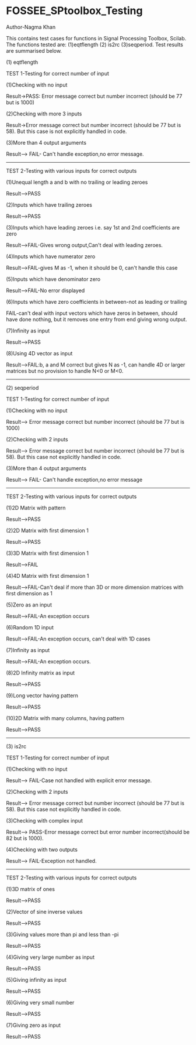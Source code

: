 # FOSSEE_SPtoolbox_Testing

Author-Nagma Khan

This contains test cases for functions in Signal Processing Toolbox, Scilab. The functions tested are:
(1)eqtflength (2) is2rc (3)seqperiod. Test results are summarised below.

(1) eqtflength

TEST 1-Testing for correct number of input

(1)Checking with no input

Result->PASS: Error message correct but number incorrect (should be 77 but is 1000)

(2)Checking with more 3 inputs

Result->Error message correct but number incorrect (should be 77 but is 58). But this case is not explicitly handled in code.

(3)More than 4 output arguments

Result--> FAIL- Can't handle exception,no error message.

******************************************************************************************************************************
TEST 2-Testing with various inputs for correct outputs

(1)Unequal length a and b with no trailing or leading zeroes

Result-->PASS

(2)Inputs which have trailing zeroes

Result-->PASS

(3)Inputs which have leading zeroes i.e. say 1st and 2nd coefficients are zero

Result-->FAIL-Gives wrong output,Can't deal with leading zeroes.

(4)Inputs which have numerator zero

Result-->FAIL-gives M as -1, when it should be 0, can't handle this case

(5)Inputs which have denominator zero

Result-->FAIL-No error displayed

(6)Inputs which have zero coefficients in between-not as leading or trailing

FAIL-can't deal with input vectors which have zeros in between, should have done nothing, 
but it removes one entry from end giving wrong output.

(7)Infinity as input

Result-->PASS

(8)Using 4D vector as input

Result-->FAIL:b, a and M correct but gives N as -1, can handle 4D or 
larger matrices but no provision to handle N<0 or M<0.

******************************************************************************************************************************************************************************************************************************************************
(2) seqperiod

TEST 1-Testing for correct number of input

(1)Checking with no input

Result--> Error message correct but number incorrect (should be 77 but is 1000)

(2)Checking with 2 inputs

Result--> Error message correct but number incorrect (should be 77 but is 58). But this case not explicitly handled in code.

(3)More than 4 output arguments

Result--> FAIL- Can't handle exception,no error message

**************************************************************************************************************************
TEST 2-Testing with various inputs for correct outputs

(1)2D Matrix with pattern

Result-->PASS

(2)2D Matrix with first dimension 1

Result-->PASS

(3)3D Matrix with first dimension 1

Result-->FAIL

(4)4D Matrix with first dimension 1

Result-->FAIL-Can't deal if more than 3D or more dimension matrices with first dimension as 1

(5)Zero as an input

Result-->FAIL-An exception occurs

(6)Random 1D input

Result-->FAIL-An exception occurs, can't deal with 1D cases

(7)Infinity as input

Result-->FAIL-An exception occurs.

(8)2D Infinity matrix as input

Result-->PASS

(9)Long vector having pattern

Result-->PASS

(10)2D Matrix with many columns, having pattern


Result-->PASS
****************************************************************************************************************************************************************************************************************************************************
(3) is2rc

TEST 1-Testing for correct number of input

(1)Checking with no input

Result--> FAIL-Case not handled with explicit error message.

(2)Checking with 2 inputs

Result--> Error message correct but number incorrect (should be 77 but is 58). But this case not explicitly handled in code.

(3)Checking with complex input

Result--> PASS-Error message correct but error number incorrect(should be 82 but is 1000).

(4)Checking with two outputs

Result--> FAIL-Exception not handled.

*******************************************************************************************************************************
TEST 2-Testing with various inputs for correct outputs

(1)3D matrix of ones

Result-->PASS

(2)Vector of sine inverse values

Result-->PASS

(3)Giving values more than pi and less than -pi

Result-->PASS

(4)Giving very large number as input

Result-->PASS

(5)Giving infinity as input

Result-->PASS

(6)Giving very small number

Result-->PASS

(7)Giving zero as input

Result-->PASS

